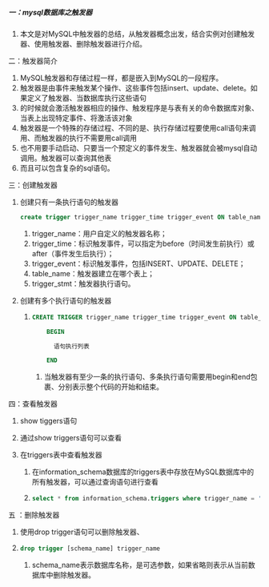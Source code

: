 ##### 一：mysql数据库之触发器

1.  本文是对MySQL中触发器的总结，从触发器概念出发，结合实例对创建触发器、使用触发器、删除触发器进行介绍。

二：触发器简介

1.  MySQL触发器和存储过程一样，都是嵌入到MySQL的一段程序。
2. 触发器是由事件来触发某个操作、这些事件包括insert、update、delete。如果定义了触发器、当数据库执行这些语句
3. 的时候就会激活触发器相应的操作、触发程序是与表有关的命令数据库对象、当表上出现特定事件、将激活该对象
4. 触发器是一个特殊的存储过程、不同的是、执行存储过程要使用call语句来调用、而触发器的执行不需要用call调用
5. 也不用要手动启动、只要当一个预定义的事件发生、触发器就会被mysql自动调用。触发器可以查询其他表
6. 而且可以包含复杂的sql语句。

三：创建触发器

1. 创建只有一条执行语句的触发器

   ```sql
   create trigger trigger_name trigger_time trigger_event ON table_name FOR EACH ROW trigger_stmt
   ```

   1. trigger_name：用户自定义的触发器名称；
   2. trigger_time：标识触发事件，可以指定为before（时间发生前执行）或after（事件发生后执行）；
   3. trigger_event：标识触发事件，包括INSERT、UPDATE、DELETE；
   4. table_name：触发器建立在哪个表上；
   5. trigger_stmt：触发器执行语句。

2. 创建有多个执行语句的触发器

   1. ```sql
      CREATE TRIGGER trigger_name trigger_time trigger_event ON table_name FOR EACH ROW
      
          BEGIN
      
            语句执行列表
      
          END
      ```

      1. 当触发器有至少一条的执行语句、多条执行语句需要用begin和end包裹、分别表示整个代码的开始和结束。

四：查看触发器

1. show tiggers语句

2. 通过show  triggers语句可以查看

3. 在triggers表中查看触发器

   1. 在information_schema数据库的triggers表中存放在MySQL数据库中的所有触发器，可以通过查询语句进行查看

   2. ```sql
      select * from information_schema.triggers where trigger_name = 'before_trigger';
      ```

五 ：删除触发器

1. 使用drop trigger语句可以删除触发器、

2. ```sql
   drop trigger [schema_name] trigger_name
   ```

   1. schema_name表示数据库名称，是可选参数，如果省略则表示从当前数据库中删除触发器。